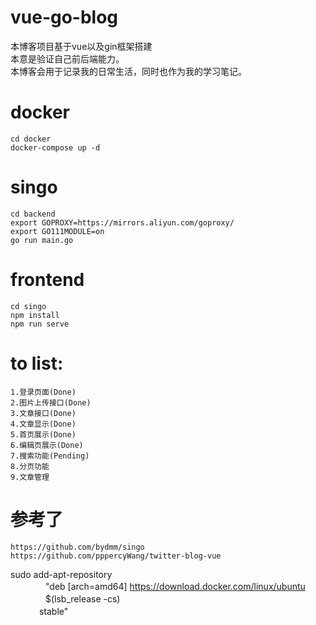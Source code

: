 # vue-go-blog
本博客项目基于vue以及gin框架搭建<br>
本意是验证自己前后端能力。<br>
本博客会用于记录我的日常生活，同时也作为我的学习笔记。

# docker
    cd docker 
    docker-compose up -d
    
# singo
    cd backend
    export GOPROXY=https://mirrors.aliyun.com/goproxy/
    export GO111MODULE=on
    go run main.go

# frontend
    cd singo
    npm install
    npm run serve

# to list:
    1.登录页面(Done)
    2.图片上传接口(Done)
    3.文章接口(Done)
    4.文章显示(Done)
    5.首页展示(Done)
    6.编辑页展示(Done)
    7.搜索功能(Pending)
    8.分页功能
    9.文章管理
    
# 参考了
    https://github.com/bydmm/singo
    https://github.com/pppercyWang/twitter-blog-vue


sudo add-apt-repository \
  　　　　"deb [arch=amd64] https://download.docker.com/linux/ubuntu \
  　　　　$(lsb_release -cs) \
  　　　 stable"